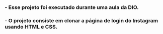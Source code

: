 ### - Esse projeto foi executado durante uma aula da DIO. 
### - O projeto consiste em clonar a página de login do Instagram usando HTML e CSS.
